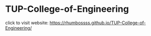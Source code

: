 # TUP-College-of-Engineering


click to visit website: https://rhumbossss.github.io/TUP-College-of-Engineering/
